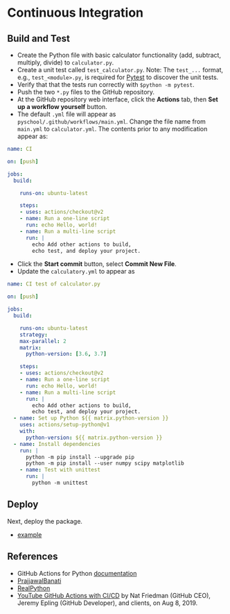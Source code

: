 # Continuous Integration

## Build and Test

* Create the Python file with basic calculator functionality (add, subtract, multiply, divide) to `calculator.py`.
* Create a unit test called `test_calculator.py`.  Note:  The `test_...` format, e.g., `test_<module>.py`, is required for [Pytest](https://docs.pytest.org/en/latest/) to discover the unit tests.
* Verify that that the tests run correctly with `$python -m pytest`.
* Push the two `*.py` files to the GitHub repository.
* At the GitHub repository web interface, click the **Actions** tab, then **Set up a workflow yourself** button.
* The default `.yml` file will appear as `pyschool/.github/workflows/main.yml`.  Change the file name from `main.yml` to `calculator.yml`.  The contents prior to any modification appear as:

```yml
name: CI

on: [push]

jobs:
  build:

    runs-on: ubuntu-latest

    steps:
    - uses: actions/checkout@v2
    - name: Run a one-line script
      run: echo Hello, world!
    - name: Run a multi-line script
      run: |
        echo Add other actions to build,
        echo test, and deploy your project.
```

* Click the **Start commit** button, select **Commit New File**.
* Update the `calculatory.yml` to appear as

```yml
name: CI test of calculator.py

on: [push]

jobs:
  build:

    runs-on: ubuntu-latest
    strategy:
    max-parallel: 2
    matrix:
      python-version: [3.6, 3.7]

    steps:
    - uses: actions/checkout@v2
    - name: Run a one-line script
      run: echo Hello, world!
    - name: Run a multi-line script
      run: |
        echo Add other actions to build,
        echo test, and deploy your project.
  - name: Set up Python ${{ matrix.python-version }}
    uses: actions/setup-python@v1
    with: 
      python-version: ${{ matrix.python-version }}
  - name: Install dependencies
    run: |
      python -m pip install --upgrade pip
      python -m pip install --user numpy scipy matplotlib
    - name: Test with unittest
      run: |
        python -m unittest
```

## Deploy

Next, deploy the package.  
* [example](https://packaging.python.org/tutorials/packaging-projects/)

## References

* GitHub Actions for Python [documentation](https://help.github.com/en/actions/language-and-framework-guides/using-python-with-github-actions)
* [PrajjawalBanati](https://github.com/PrajjawalBanati/Python-actions)
* [RealPython](https://realpython.com/python-continuous-integration/)
* [YouTube GitHub Actions with CI/CD](https://youtu.be/E1OunoCyuhY) by Nat Friedman (GitHub CEO), Jeremy Epling (GitHub Developer), and clients, on Aug 8, 2019.

